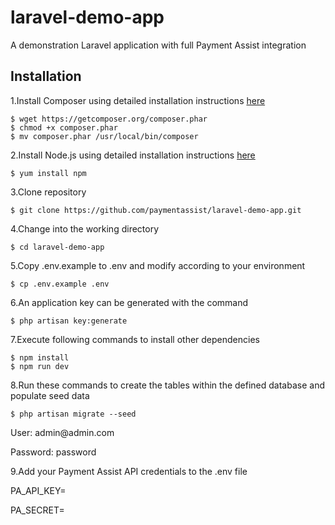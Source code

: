 # laravel-demo-app
A demonstration Laravel application with full Payment Assist integration

## Installation
1.Install Composer using detailed installation instructions [here](https://getcomposer.org/doc/00-intro.md#installation-linux-unix-osx)
```
$ wget https://getcomposer.org/composer.phar
$ chmod +x composer.phar
$ mv composer.phar /usr/local/bin/composer
```
2.Install Node.js using detailed installation instructions [here](https://nodejs.org/en/download/package-manager/)
```
$ yum install npm
```
3.Clone repository
```
$ git clone https://github.com/paymentassist/laravel-demo-app.git
```
4.Change into the working directory
````
$ cd laravel-demo-app
````
5.Copy .env.example to .env and modify according to your environment
````
$ cp .env.example .env
````
6.An application key can be generated with the command
````
$ php artisan key:generate
````
7.Execute following commands to install other dependencies
````
$ npm install
$ npm run dev
````
8.Run these commands to create the tables within the defined database and populate seed data
````
$ php artisan migrate --seed
````
<p>User: admin@admin.com</p>
<p>Password: password</p>
<p></p>
9.Add your Payment Assist API credentials to the .env file

<p>PA_API_KEY=</p>
<p>PA_SECRET=</p>



